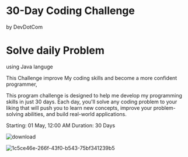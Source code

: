 
# 30-Day Coding Challenge
by
DevDotCom

# Solve daily  Problem 
using  Java languge 


This Challenge improve My coding skills and become a more
confident programmer, 

This program challenge is designed to help me develop my programming skills
in just 30 days. Each day, you'll solve any coding problem to your
liking that will push you to learn new concepts, improve your
problem-solving abilities, and build real-world applications.

Starting:  01 May, 12:00 AM
Duration: 30 Days


![download](https://user-images.githubusercontent.com/105142693/235484282-2bf4d9a4-1159-4b72-93ea-3718e1487dcc.jpeg)

![1c5ce46e-266f-43f0-b543-75bf341239b5](https://user-images.githubusercontent.com/105142693/235511835-bb9c3768-3438-4167-90ff-1eaaf1123775.png)



